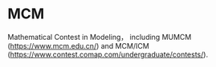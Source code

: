 # MCM
Mathematical Contest in Modeling， including MUMCM (https://www.mcm.edu.cn/) and MCM/ICM (https://www.contest.comap.com/undergraduate/contests/). 
